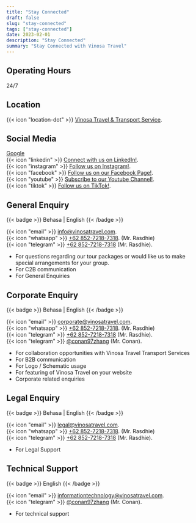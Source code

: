 ```yaml
---
title: "Stay Connected"
draft: false
slug: "stay-connected"
tags: ["stay-connected"]
date: 2023-02-01
description: "Stay Connected"
summary: "Stay Connected with Vinosa Travel"
---
```



## Operating Hours

24/7

## Location

{{< icon "location-dot" >}} [Vinosa Travel & Transport Service](https://maps.app.goo.gl/XdFZ113xwLZXWxkp7/). <br>

## Social Media

<a href="www.google.com">Google</a><br>
{{< icon "linkedin" >}} [Connect with us on LinkedIn!](https://www.linkedin.com.company/vinosatravel/). <br>
{{< icon "instagram" >}} [Follow us on Instagram!](https://www.instagram.com/vinosa.travel/). <br>
{{< icon "facebook" >}} [Follow us on our Facebook Page!](https://www.facebook.com/vinosatravel/). <br>
{{< icon "youtube" >}} [Subscribe to our Youtube Channel!](https://www.youtube.com/@vinosagroup2228/). <br>
{{< icon "tiktok" >}} [Follow us on TikTok!](https://www.tiktok.com/@vinosa.travel/). <br>

## General Enquiry
{{< badge >}}
Behasa | English
{{< /badge >}}

{{< icon "email" >}} [info@vinosatravel.com](mailto:info@vinosatravel.com). <br>
{{< icon "whatsapp" >}} [+62 852-7218-7318](https://wa.me/6285272187318/). (Mr. Rasdhie)<br>
{{< icon "telegram" >}} [+62 852-7218-7318](https://t.me) (Mr. Rasdhie).

- For questions regarding our tour packages or would like us to make special arrangements for your group.
- For C2B communication
- For General Enquiries

## Corporate Enquiry
{{< badge >}}
Behasa | English
{{< /badge >}}

{{< icon "email" >}} [corporate@vinosatravel.com](mailto:corporate@vinosatravel.com). <br>
{{< icon "whatsapp" >}} [+62 852-7218-7318](https://wa.me/6285272187318/). (Mr. Rasdhie)<br>
{{< icon "telegram" >}} [+62 852-7218-7318](https://t.me) (Mr. Rasdhie). <br>
{{< icon "telegram" >}} [@conan97zhang](https://conan97zhang.t.me) (Mr. Conan).

- For collaboration opportunities with Vinosa Travel Transport Services
- For B2B communication
- For Logo / Schematic usage
- For featuring of Vinosa Travel on your website
- Corporate related enquiries

## Legal Enquiry
{{< badge >}}
Behasa | English
{{< /badge >}}

{{< icon "email" >}} [legal@vinosatravel.com](mailto:legal@vinosatravel.com). <br>
{{< icon "whatsapp" >}} [+62 852-7218-7318](https://wa.me/6285272187318/). (Mr. Rasdhie)<br>
{{< icon "telegram" >}} [+62 852-7218-7318](https://t.me) (Mr. Rasdhie). <br>

- For Legal Support

## Technical Support

{{< badge >}}
English
{{< /badge >}}

{{< icon "email" >}} [informationtechnology@vinosatravel.com](mailto:td-itinfra_vinosatravel.com@czdev.sg). <br>
{{< icon "telegram" >}} [@conan97zhang](https://conan97zhang.t.me) (Mr. Conan).

- For technical support

